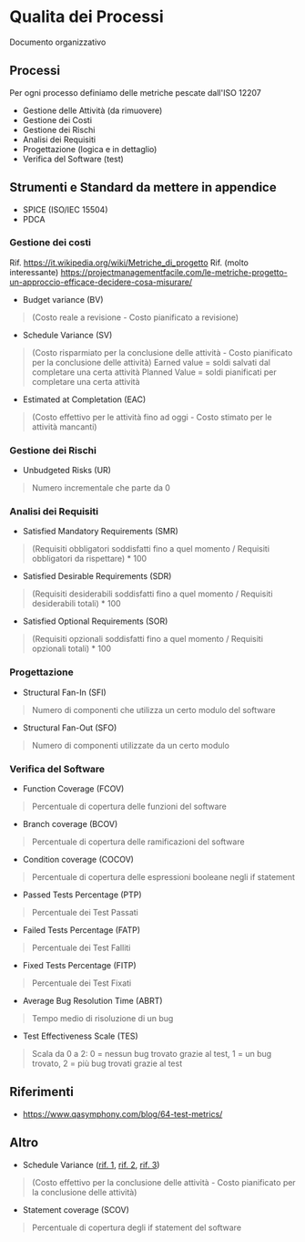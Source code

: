 # Qualita dei Processi

Documento organizzativo

## Processi 

Per ogni processo definiamo delle metriche pescate dall'ISO 12207

- Gestione delle Attività (da rimuovere)
- Gestione dei Costi
- Gestione dei Rischi
- Analisi dei Requisiti
- Progettazione (logica e in dettaglio)
- Verifica del Software (test)


## Strumenti e Standard da mettere in appendice

- SPICE (ISO/IEC 15504) 
- PDCA

### Gestione dei costi

Rif. https://it.wikipedia.org/wiki/Metriche_di_progetto
Rif. (molto interessante) https://projectmanagementfacile.com/le-metriche-progetto-un-approccio-efficace-decidere-cosa-misurare/

- Budget variance (BV)

> (Costo reale a revisione - Costo pianificato a revisione) 

- Schedule Variance (SV)

> (Costo risparmiato per la conclusione delle attività  - Costo pianificato per la conclusione delle attività)
> Earned value = soldi salvati dal completare una certa attività
> Planned Value = soldi pianificati per completare una certa attività

- Estimated at Completation (EAC)

> (Costo effettivo per le attività fino ad oggi - Costo stimato per le attività mancanti)


### Gestione dei Rischi

- Unbudgeted Risks (UR)

> Numero incrementale che parte da 0


### Analisi dei Requisiti


- Satisfied Mandatory Requirements (SMR)

> (Requisiti obbligatori soddisfatti fino a quel momento / Requisiti obbligatori da rispettare) * 100

- Satisfied Desirable Requirements (SDR)

> (Requisiti desiderabili soddisfatti fino a quel momento / Requisiti desiderabili totali) * 100

- Satisfied Optional Requirements (SOR)

> (Requisiti opzionali soddisfatti fino a quel momento / Requisiti opzionali totali) * 100


### Progettazione


- Structural Fan-In (SFI)

> Numero di componenti che utilizza un certo modulo del software


- Structural Fan-Out (SFO)

> Numero di componenti utilizzate da un certo modulo


### Verifica del Software

- Function Coverage (FCOV)

> Percentuale di copertura delle funzioni del software

- Branch coverage (BCOV)

> Percentuale di copertura delle ramificazioni del software

- Condition coverage (COCOV)

> Percentuale di copertura delle espressioni booleane negli if statement

- Passed Tests Percentage (PTP)

> Percentuale dei Test Passati

- Failed Tests Percentage (FATP)

> Percentuale dei Test Falliti

- Fixed Tests Percentage (FITP)

> Percentuale dei Test Fixati

- Average Bug Resolution Time (ABRT)

> Tempo medio di risoluzione di un bug

- Test Effectiveness Scale (TES)

> Scala da 0 a 2: 
	0 = nessun bug trovato grazie al test, 
	1 = un bug trovato, 
	2 = più bug trovati grazie al test

## Riferimenti 

- https://www.qasymphony.com/blog/64-test-metrics/

## Altro

- Schedule Variance ([rif. 1](https://www.wrike.com/project-management-guide/faq/what-is-schedule-variance-in-project-management/), [rif. 2](https://pmstudycircle.com/2012/05/schedule-variance-sv-cost-variance-cv-in-project-cost-management/), [rif. 3](https://hygger.io/blog/how-to-calculate-schedule-variance/))

> (Costo effettivo per la conclusione delle attività  - Costo pianificato per la conclusione delle attività)

- Statement coverage (SCOV)

> Percentuale di copertura degli if statement del software